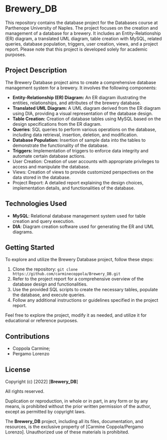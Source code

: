 # Brewery_DB

This repository contains the database project for the Databases course at Parthenope University of Naples. The project focuses on the creation and management of a database for a brewery. It includes an Entity-Relationship (ER) diagram, a translated UML diagram, table creation with MySQL, related queries, database population, triggers, user creation, views, and a project report. Please note that this project is developed solely for academic purposes.

## Project Description

The Brewery Database project aims to create a comprehensive database management system for a brewery. It involves the following components:

- **Entity-Relationship (ER) Diagram:** An ER diagram illustrating the entities, relationships, and attributes of the brewery database.
- **Translated UML Diagram:** A UML diagram derived from the ER diagram using DIA, providing a visual representation of the database design.
- **Table Creation:** Creation of database tables using MySQL based on the design specifications from the ER diagram.
- **Queries**: SQL queries to perform various operations on the database, including data retrieval, insertion, deletion, and modification.
- **Database Population:** Insertion of sample data into the tables to demonstrate the functionality of the database.
- **Triggers:** Implementation of triggers to enforce data integrity and automate certain database actions.
- User Creation: Creation of user accounts with appropriate privileges to access and manipulate the database.
- Views: Creation of views to provide customized perspectives on the data stored in the database.
- Project Report: A detailed report explaining the design choices, implementation details, and functionalities of the database.

## Technologies Used

- **MySQL**: Relational database management system used for table creation and query execution.
- **DIA**: Diagram creation software used for generating the ER and UML diagrams.

## Getting Started

To explore and utilize the Brewery Database project, follow these steps:

1. Clone the repository: `git clone https://github.com/carminecoppola/Brewery_DB.git`
2. Refer to the project report for a comprehensive overview of the database design and functionalities.
3. Use the provided SQL scripts to create the necessary tables, populate the database, and execute queries.
4. Follow any additional instructions or guidelines specified in the project report.

Feel free to explore the project, modify it as needed, and utilize it for educational or reference purposes.

## Contributions

- Coppola Carmine;
- Pergamo Lorenzo
## License

Copyright (c) [2022] [**Brewery_DB**]

All rights reserved.

Duplication or reproduction, in whole or in part, in any form or by any means, is prohibited without the prior written permission of the author, except as permitted by copyright laws.

The **Brewery_DB** project, including all its files, documentation, and resources, is the exclusive property of [Carmine Coppola/Pergamo Lorenzo]. Unauthorized use of these materials is prohibited.
